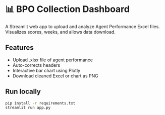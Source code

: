 # 📊 BPO Collection Dashboard

A Streamlit web app to upload and analyze Agent Performance Excel files. Visualizes scores, weeks, and allows data download.

## Features

- Upload .xlsx file of agent performance
- Auto-corrects headers
- Interactive bar chart using Plotly
- Download cleaned Excel or chart as PNG

## Run locally

```bash
pip install -r requirements.txt
streamlit run app.py
